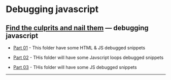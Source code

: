 #   Debugging javascript    #
##  [Find the culprits and nail them](Find_the_culprits_and_nail_them) — debugging javascript ##


*   [Part 01](Find_the_culprits_and_nail_them/Part_01/) - This folder have some HTML & JS debugged snippets
    
*   [Part 02](Find_the_culprits_and_nail_them/Part_02) - THis folder will have some Javscript loops debugged snippets
*   [Part 03](Find_the_culprits_and_nail_them/Part_03) - THis folder will have some JS debugged snippets

<hr>